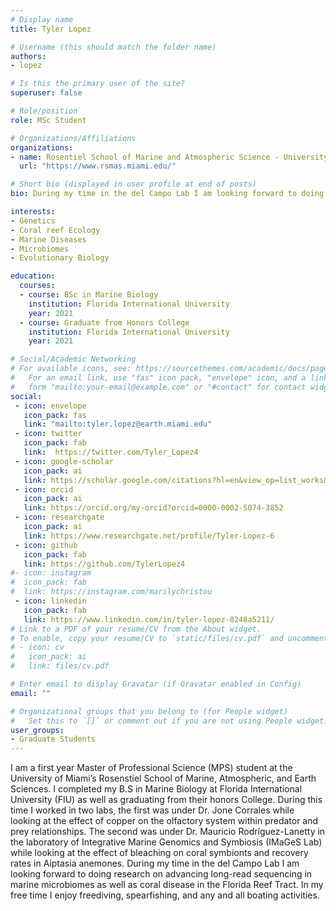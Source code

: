 ```yaml
---
# Display name
title: Tyler Lopez

# Username (this should match the folder name)
authors:
- lopez

# Is this the primary user of the site?
superuser: false

# Role/position
role: MSc Student

# Organizations/Affiliations
organizations:
- name: Rosentiel School of Marine and Atmospheric Science - University of Miami
  url: "https://www.rsmas.miami.edu/"

# Short bio (displayed in user profile at end of posts)
bio: During my time in the del Campo Lab I am looking forward to doing research on advancing long-read sequencing in marine microbiomes as well as coral disease in the Florida Reef Tract.

interests:
- Genetics
- Coral reef Ecology
- Marine Diseases
- Microbiomes
- Evolutionary Biology

education:
  courses:
  - course: BSc in Marine Biology
    institution: Florida International University
    year: 2021
  - course: Graduate from Honors College
    institution: Florida International University
    year: 2021

# Social/Academic Networking
# For available icons, see: https://sourcethemes.com/academic/docs/page-builder/#icons
#   For an email link, use "fas" icon pack, "envelope" icon, and a link in the
#   form "mailto:your-email@example.com" or "#contact" for contact widget.
social:
 - icon: envelope
   icon_pack: fas
   link: "mailto:tyler.lopez@earth.miami.edu"
 - icon: twitter
   icon_pack: fab
   link:  https://twitter.com/Tyler_Lopez4
 - icon: google-scholar
   icon_pack: ai
   link: https://scholar.google.com/citations?hl=en&view_op=list_works&gmla=AJsN-F771mQ6bV7YlSHWuZR3vjQJoGuXgK2FsASN1yGfLV5Phs5Gjt4J6Vkp2Fee1JMqgyuI2UwYfgDj-fDF4amJ9SfMz4kLrw&user=idhsWzwAAAAJ
 - icon: orcid
   icon_pack: ai
   link: https://orcid.org/my-orcid?orcid=0000-0002-5074-3852
 - icon: researchgate
   icon_pack: ai
   link: https://www.researchgate.net/profile/Tyler-Lopez-6
 - icon: github
   icon_pack: fab
   link: https://github.com/TylerLopez4
#- icon: instagram
#  icon_pack: fab
#  link: https://instagram.com/marilychristou
 - icon: linkedin
   icon_pack: fab
   link: https://www.linkedin.com/in/tyler-lopez-8248a5211/
# Link to a PDF of your resume/CV from the About widget.
# To enable, copy your resume/CV to `static/files/cv.pdf` and uncomment the lines below.
# - icon: cv
#   icon_pack: ai
#   link: files/cv.pdf

# Enter email to display Gravatar (if Gravatar enabled in Config)
email: ""

# Organizational groups that you belong to (for People widget)
#   Set this to `[]` or comment out if you are not using People widget.
user_groups:
- Graduate Students
---
```


I am a first year Master of Professional Science (MPS) student at the University of Miami’s Rosenstiel School of Marine, Atmospheric, and Earth Sciences. I completed my B.S in Marine Biology at Florida International University (FIU) as well as graduating from their honors College. During this time I worked in two labs, the first was under Dr. Jone Corrales while looking at the effect of copper on the olfactory system within predator and prey relationships. The second was under Dr. Mauricio Rodríguez-Lanetty in the laboratory of Integrative Marine Genomics and Symbiosis (IMaGeS Lab) while looking at the effect of bleaching on coral symbionts and recovery rates in Aiptasia anemones. During my time in the del Campo Lab I am looking forward to doing research on advancing long-read sequencing in marine microbiomes as well as coral disease in the Florida Reef Tract. In my free time I enjoy freediving, spearfishing, and any and all boating activities.
